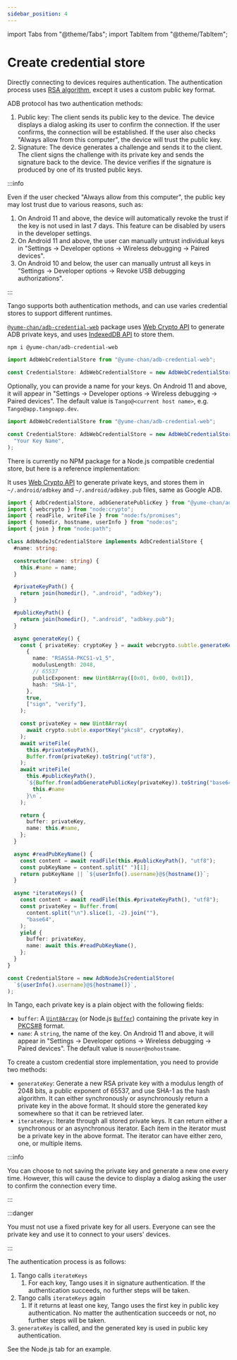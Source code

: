 ```yaml
---
sidebar_position: 4
---
```


import Tabs from "@theme/Tabs";
import TabItem from "@theme/TabItem";

# Create credential store

Directly connecting to devices requires authentication. The authentication process uses [RSA algorithm](<https://en.wikipedia.org/wiki/RSA_(cryptosystem)>), except it uses a custom public key format.

ADB protocol has two authentication methods:

1. Public key: The client sends its public key to the device. The device displays a dialog asking its user to confirm the connection. If the user confirms, the connection will be established. If the user also checks "Always allow from this computer", the device will trust the public key.
2. Signature: The device generates a challenge and sends it to the client. The client signs the challenge with its private key and sends the signature back to the device. The device verifies if the signature is produced by one of its trusted public keys.

:::info

Even if the user checked "Always allow from this computer", the public key may lost trust due to various reasons, such as:

1. On Android 11 and above, the device will automatically revoke the trust if the key is not used in last 7 days. This feature can be disabled by users in the developer settings.
2. On Android 11 and above, the user can manually untrust individual keys in "Settings -> Developer options -> Wireless debugging -> Paired devices".
3. On Android 10 and below, the user can manually untrust all keys in "Settings -> Developer options -> Revoke USB debugging authorizations".

:::

Tango supports both authentication methods, and can use varies credential stores to support different runtimes.

<Tabs className="runtime-tabs" groupId="runtime">
<TabItem value="web" label="Web">

[`@yume-chan/adb-credential-web`](https://www.npmjs.com/package/@yume-chan/adb-credential-web) package uses [Web Crypto API](https://developer.mozilla.org/en-US/docs/Web/API/Web_Crypto_API) to generate ADB private keys, and uses [IndexedDB API](https://developer.mozilla.org/en-US/docs/Web/API/IndexedDB_API) to store them.

```sh npm2yarn
npm i @yume-chan/adb-credential-web
```

```ts transpile
import AdbWebCredentialStore from "@yume-chan/adb-credential-web";

const CredentialStore: AdbWebCredentialStore = new AdbWebCredentialStore();
```

Optionally, you can provide a name for your keys. On Android 11 and above, it will appear in "Settings -> Developer options -> Wireless debugging -> Paired devices". The default value is `Tango@<current host name>`, e.g. `Tango@app.tangoapp.dev`.

```ts transpile
import AdbWebCredentialStore from "@yume-chan/adb-credential-web";

const CredentialStore: AdbWebCredentialStore = new AdbWebCredentialStore(
  "Your Key Name",
);
```

</TabItem>
<TabItem value="node" label="Node.js">

There is currently no NPM package for a Node.js compatible credential store, but here is a reference implementation:

It uses [Web Crypto API](https://developer.mozilla.org/en-US/docs/Web/API/Web_Crypto_API) to generate private keys, and stores them in `~/.android/adbkey` and `~/.android/adbkey.pub` files, same as Google ADB.

```ts transpile
import { AdbCredentialStore, adbGeneratePublicKey } from "@yume-chan/adb";
import { webcrypto } from "node:crypto";
import { readFile, writeFile } from "node:fs/promises";
import { homedir, hostname, userInfo } from "node:os";
import { join } from "node:path";

class AdbNodeJsCredentialStore implements AdbCredentialStore {
  #name: string;

  constructor(name: string) {
    this.#name = name;
  }

  #privateKeyPath() {
    return join(homedir(), ".android", "adbkey");
  }

  #publicKeyPath() {
    return join(homedir(), ".android", "adbkey.pub");
  }

  async generateKey() {
    const { privateKey: cryptoKey } = await webcrypto.subtle.generateKey(
      {
        name: "RSASSA-PKCS1-v1_5",
        modulusLength: 2048,
        // 65537
        publicExponent: new Uint8Array([0x01, 0x00, 0x01]),
        hash: "SHA-1",
      },
      true,
      ["sign", "verify"],
    );

    const privateKey = new Uint8Array(
      await crypto.subtle.exportKey("pkcs8", cryptoKey),
    );
    await writeFile(
      this.#privateKeyPath(),
      Buffer.from(privateKey).toString("utf8"),
    );
    await writeFile(
      this.#publicKeyPath(),
      `${Buffer.from(adbGeneratePublicKey(privateKey)).toString("base64")} ${
        this.#name
      }\n`,
    );

    return {
      buffer: privateKey,
      name: this.#name,
    };
  }

  async #readPubKeyName() {
    const content = await readFile(this.#publicKeyPath(), "utf8");
    const pubKeyName = content.split(" ")[1];
    return pubKeyName || `${userInfo().username}@${hostname()}`;
  }

  async *iterateKeys() {
    const content = await readFile(this.#privateKeyPath(), "utf8");
    const privateKey = Buffer.from(
      content.split("\n").slice(1, -2).join(""),
      "base64",
    );
    yield {
      buffer: privateKey,
      name: await this.#readPubKeyName(),
    };
  }
}

const CredentialStore = new AdbNodeJsCredentialStore(
  `${userInfo().username}@${hostname()}`,
);
```

</TabItem>
<TabItem value="custom" label="Custom">

In Tango, each private key is a plain object with the following fields:

- `buffer`: A [`Uint8Array`](https://developer.mozilla.org/en-US/docs/Web/JavaScript/Reference/Global_Objects/Uint8Array) (or Node.js [`Buffer`](https://nodejs.org/api/buffer.html)) containing the private key in [PKCS#8](https://en.wikipedia.org/wiki/PKCS_8) format.
- `name`: A `string`, the name of the key. On Android 11 and above, it will appear in "Settings -> Developer options -> Wireless debugging -> Paired devices". The default value is `nouser@nohostname`.

To create a custom credential store implementation, you need to provide two methods:

- `generateKey`: Generate a new RSA private key with a modulus length of 2048 bits, a public exponent of 65537, and use SHA-1 as the hash algorithm. It can either synchronously or asynchronously return a private key in the above format. It should store the generated key somewhere so that it can be retrieved later.
- `iterateKeys`: Iterate through all stored private keys. It can return either a synchronous or an asynchronous iterator. Each item in the iterator must be a private key in the above format. The iterator can have either zero, one, or multiple items.

:::info

You can choose to not saving the private key and generate a new one every time. However, this will cause the device to display a dialog asking the user to confirm the connection every time.

:::

:::danger

You must not use a fixed private key for all users. Everyone can see the private key and use it to connect to your users' devices.

:::

The authentication process is as follows:

1. Tango calls `iterateKeys`
   1. For each key, Tango uses it in signature authentication. If the authentication succeeds, no further steps will be taken.
2. Tango calls `iterateKeys` again
   1. If it returns at least one key, Tango uses the first key in public key authentication. No matter the authentication succeeds or not, no further steps will be taken.
3. `generateKey` is called, and the generated key is used in public key authentication.

See the Node.js tab for an example.

</TabItem>
</Tabs>
